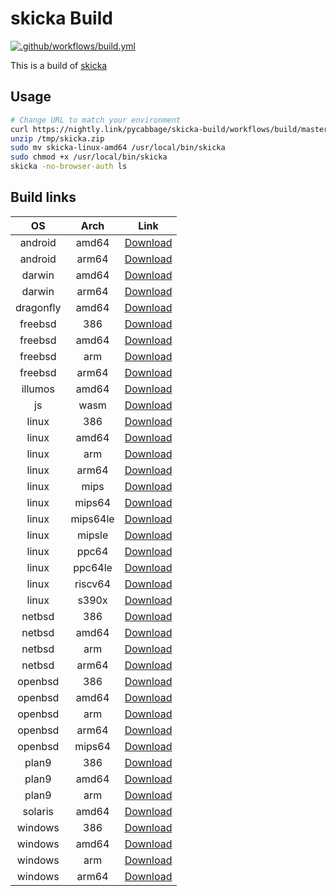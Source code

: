 # skicka Build

[![.github/workflows/build.yml](https://github.com/pycabbage/skicka-build/actions/workflows/build.yml/badge.svg?branch=master)](https://github.com/pycabbage/skicka-build/actions/workflows/build.yml)

This is a build of [skicka](https://github.com/google/skicka)

## Usage

```bash
# Change URL to match your environment
curl https://nightly.link/pycabbage/skicka-build/workflows/build/master/skicka-linux-amd64.zip -kLo /tmp/skicka.zip
unzip /tmp/skicka.zip
sudo mv skicka-linux-amd64 /usr/local/bin/skicka
sudo chmod +x /usr/local/bin/skicka
skicka -no-browser-auth ls
```

## Build links

| OS | Arch | Link |
|:---:|:---:|:---:|
| android | amd64 | [Download](https://nightly.link/pycabbage/skicka-build/workflows/build/master/skicka-android-amd64.zip) |
| android | arm64 | [Download](https://nightly.link/pycabbage/skicka-build/workflows/build/master/skicka-android-arm64.zip) |
| darwin | amd64 | [Download](https://nightly.link/pycabbage/skicka-build/workflows/build/master/skicka-darwin-amd64.zip) |
| darwin | arm64 | [Download](https://nightly.link/pycabbage/skicka-build/workflows/build/master/skicka-darwin-arm64.zip) |
| dragonfly | amd64 | [Download](https://nightly.link/pycabbage/skicka-build/workflows/build/master/skicka-dragonfly-amd64.zip) |
| freebsd | 386 | [Download](https://nightly.link/pycabbage/skicka-build/workflows/build/master/skicka-freebsd-386.zip) |
| freebsd | amd64 | [Download](https://nightly.link/pycabbage/skicka-build/workflows/build/master/skicka-freebsd-amd64.zip) |
| freebsd | arm | [Download](https://nightly.link/pycabbage/skicka-build/workflows/build/master/skicka-freebsd-arm.zip) |
| freebsd | arm64 | [Download](https://nightly.link/pycabbage/skicka-build/workflows/build/master/skicka-freebsd-arm64.zip) |
| illumos | amd64 | [Download](https://nightly.link/pycabbage/skicka-build/workflows/build/master/skicka-illumos-amd64.zip) |
| js | wasm | [Download](https://nightly.link/pycabbage/skicka-build/workflows/build/master/skicka-js-wasm.zip) |
| linux | 386 | [Download](https://nightly.link/pycabbage/skicka-build/workflows/build/master/skicka-linux-386.zip) |
| linux | amd64 | [Download](https://nightly.link/pycabbage/skicka-build/workflows/build/master/skicka-linux-amd64.zip) |
| linux | arm | [Download](https://nightly.link/pycabbage/skicka-build/workflows/build/master/skicka-linux-arm.zip) |
| linux | arm64 | [Download](https://nightly.link/pycabbage/skicka-build/workflows/build/master/skicka-linux-arm64.zip) |
| linux | mips | [Download](https://nightly.link/pycabbage/skicka-build/workflows/build/master/skicka-linux-mips.zip) |
| linux | mips64 | [Download](https://nightly.link/pycabbage/skicka-build/workflows/build/master/skicka-linux-mips64.zip) |
| linux | mips64le | [Download](https://nightly.link/pycabbage/skicka-build/workflows/build/master/skicka-linux-mips64le.zip) |
| linux | mipsle | [Download](https://nightly.link/pycabbage/skicka-build/workflows/build/master/skicka-linux-mipsle.zip) |
| linux | ppc64 | [Download](https://nightly.link/pycabbage/skicka-build/workflows/build/master/skicka-linux-ppc64.zip) |
| linux | ppc64le | [Download](https://nightly.link/pycabbage/skicka-build/workflows/build/master/skicka-linux-ppc64le.zip) |
| linux | riscv64 | [Download](https://nightly.link/pycabbage/skicka-build/workflows/build/master/skicka-linux-riscv64.zip) |
| linux | s390x | [Download](https://nightly.link/pycabbage/skicka-build/workflows/build/master/skicka-linux-s390x.zip) |
| netbsd | 386 | [Download](https://nightly.link/pycabbage/skicka-build/workflows/build/master/skicka-netbsd-386.zip) |
| netbsd | amd64 | [Download](https://nightly.link/pycabbage/skicka-build/workflows/build/master/skicka-netbsd-amd64.zip) |
| netbsd | arm | [Download](https://nightly.link/pycabbage/skicka-build/workflows/build/master/skicka-netbsd-arm.zip) |
| netbsd | arm64 | [Download](https://nightly.link/pycabbage/skicka-build/workflows/build/master/skicka-netbsd-arm64.zip) |
| openbsd | 386 | [Download](https://nightly.link/pycabbage/skicka-build/workflows/build/master/skicka-openbsd-386.zip) |
| openbsd | amd64 | [Download](https://nightly.link/pycabbage/skicka-build/workflows/build/master/skicka-openbsd-amd64.zip) |
| openbsd | arm | [Download](https://nightly.link/pycabbage/skicka-build/workflows/build/master/skicka-openbsd-arm.zip) |
| openbsd | arm64 | [Download](https://nightly.link/pycabbage/skicka-build/workflows/build/master/skicka-openbsd-arm64.zip) |
| openbsd | mips64 | [Download](https://nightly.link/pycabbage/skicka-build/workflows/build/master/skicka-openbsd-mips64.zip) |
| plan9 | 386 | [Download](https://nightly.link/pycabbage/skicka-build/workflows/build/master/skicka-plan9-386.zip) |
| plan9 | amd64 | [Download](https://nightly.link/pycabbage/skicka-build/workflows/build/master/skicka-plan9-amd64.zip) |
| plan9 | arm | [Download](https://nightly.link/pycabbage/skicka-build/workflows/build/master/skicka-plan9-arm.zip) |
| solaris | amd64 | [Download](https://nightly.link/pycabbage/skicka-build/workflows/build/master/skicka-solaris-amd64.zip) |
| windows | 386 | [Download](https://nightly.link/pycabbage/skicka-build/workflows/build/master/skicka-windows-386.zip) |
| windows | amd64 | [Download](https://nightly.link/pycabbage/skicka-build/workflows/build/master/skicka-windows-amd64.zip) |
| windows | arm | [Download](https://nightly.link/pycabbage/skicka-build/workflows/build/master/skicka-windows-arm.zip) |
| windows | arm64 | [Download](https://nightly.link/pycabbage/skicka-build/workflows/build/master/skicka-windows-arm64.zip) |
